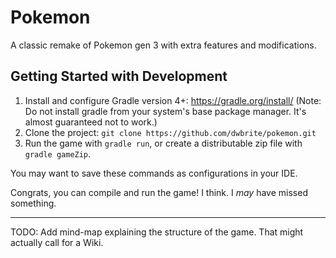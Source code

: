 # Pokemon

A classic remake of Pokemon gen 3 with extra features and modifications.

## Getting Started with Development

1. Install and configure Gradle version 4+: https://gradle.org/install/
  (Note: Do not install gradle from your system's base package manager. It's almost guaranteed not to work.)
2. Clone the project: `git clone https://github.com/dwbrite/pokemon.git`
3. Run the game with `gradle run`, or
create a distributable zip file with `gradle gameZip`.

You may want to save these commands as configurations in your IDE.

Congrats, you can compile and run the game!
I think. I *may* have missed something.

___

TODO: Add mind-map explaining the structure of the game.
That might actually call for a Wiki.

